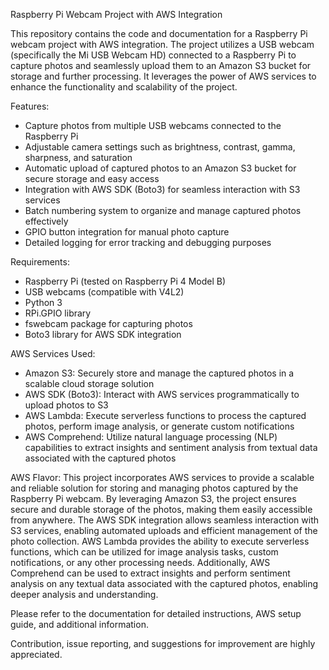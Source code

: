 Raspberry Pi Webcam Project with AWS Integration

This repository contains the code and documentation for a Raspberry Pi webcam project with AWS integration. The project utilizes a USB webcam (specifically the Mi USB Webcam HD) connected to a Raspberry Pi to capture photos and seamlessly upload them to an Amazon S3 bucket for storage and further processing. It leverages the power of AWS services to enhance the functionality and scalability of the project.

Features:
- Capture photos from multiple USB webcams connected to the Raspberry Pi
- Adjustable camera settings such as brightness, contrast, gamma, sharpness, and saturation
- Automatic upload of captured photos to an Amazon S3 bucket for secure storage and easy access
- Integration with AWS SDK (Boto3) for seamless interaction with S3 services
- Batch numbering system to organize and manage captured photos effectively
- GPIO button integration for manual photo capture
- Detailed logging for error tracking and debugging purposes

Requirements:
- Raspberry Pi (tested on Raspberry Pi 4 Model B)
- USB webcams (compatible with V4L2)
- Python 3
- RPi.GPIO library
- fswebcam package for capturing photos
- Boto3 library for AWS SDK integration

AWS Services Used:
- Amazon S3: Securely store and manage the captured photos in a scalable cloud storage solution
- AWS SDK (Boto3): Interact with AWS services programmatically to upload photos to S3
- AWS Lambda: Execute serverless functions to process the captured photos, perform image analysis, or generate custom notifications
- AWS Comprehend: Utilize natural language processing (NLP) capabilities to extract insights and sentiment analysis from textual data associated with the captured photos

AWS Flavor:
This project incorporates AWS services to provide a scalable and reliable solution for storing and managing photos captured by the Raspberry Pi webcam. By leveraging Amazon S3, the project ensures secure and durable storage of the photos, making them easily accessible from anywhere. The AWS SDK integration allows seamless interaction with S3 services, enabling automated uploads and efficient management of the photo collection. AWS Lambda provides the ability to execute serverless functions, which can be utilized for image analysis tasks, custom notifications, or any other processing needs. Additionally, AWS Comprehend can be used to extract insights and perform sentiment analysis on any textual data associated with the captured photos, enabling deeper analysis and understanding.

Please refer to the documentation for detailed instructions, AWS setup guide, and additional information.

Contribution, issue reporting, and suggestions for improvement are highly appreciated.

